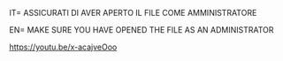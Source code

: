 IT= ASSICURATI DI AVER APERTO IL FILE COME AMMINISTRATORE

EN= MAKE SURE YOU HAVE OPENED THE FILE AS AN ADMINISTRATOR

https://youtu.be/x-acajveOoo
